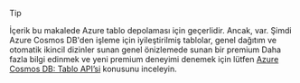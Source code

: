 > [!TIP]
> İçerik bu makalede Azure tablo depolaması için geçerlidir. Ancak, var. Şimdi Azure Cosmos DB'den işleme için iyileştirilmiş tablolar, genel dağıtım ve otomatik ikincil dizinler sunan genel önizlemede sunan bir premium Daha fazla bilgi edinmek ve yeni premium deneyimi denemek için lütfen [Azure Cosmos DB: Tablo API’si](https://aka.ms/premiumtables) konusunu inceleyin.
>
